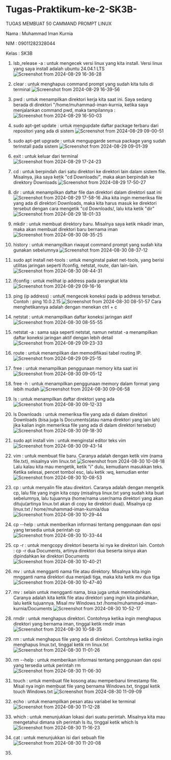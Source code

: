 # Tugas-Praktikum-ke-2-SK3B-
TUGAS MEMBUAT 50 CAMMAND PROMPT LINUX

Nama  : Muhammad Iman Kurnia

NIM   : 09011282328044

Kelas : SK3B

1. lsb_release -a : untuk mengecek versi linux yang kita install. Versi linux yang saya install adalah ubuntu 24.04.1 LTS
   ![Screenshot from 2024-08-29 16-36-28](https://github.com/user-attachments/assets/67500b48-ed32-4ae5-9c3d-b941a0bc769a)
   
2. clear : untuk menghapus command prompt yang sudah kita tulis di terminal
   ![Screenshot from 2024-08-29 16-39-56](https://github.com/user-attachments/assets/c9b4bc72-a8c5-4bc2-ab82-1ee0959348d1)
   
3. pwd : untuk menampilkan direktori kerja kita saat ini. Saya sedang berada di direktori "/home/muhammad-iman-kurnia, ketika saya menjalankan command      pwd, maka tampilannya :
   ![Screenshot from 2024-08-29 16-50-03](https://github.com/user-attachments/assets/11f1b132-7301-4176-a7e3-e66d55426fd7)
   
4. sudo apt-get update : untuk mengupdate daftar package terbaru dari repositori yang ada di sistem
   ![Screenshot from 2024-08-29 09-00-51](https://github.com/user-attachments/assets/7e5e9cff-06d4-499e-b648-6d90961ced8f)
   
5. sudo apt-get upgrade : untuk mengupgarde semua package yang sudah terinstall pada sistem
   ![Screenshot from 2024-08-29 09-01-39](https://github.com/user-attachments/assets/8744f083-8ada-4e46-a7de-2e316b5383fc)

6. exit : untuk keluar dari terminal
   ![Screenshot from 2024-08-29 17-24-23](https://github.com/user-attachments/assets/59745798-e590-49b2-bb1e-0c2046e416b8)
   
7. cd : untuk berpindah dari satu direktori ke direktori lain dalam sistem file. Misalnya, jika saya ketik "cd Downloads/", maka akan berpindah ke          direktory Downloads
   ![Screenshot from 2024-08-29 17-50-27](https://github.com/user-attachments/assets/998cd633-0b39-4f01-88b6-45950f2b0962)
   
8. dir : untuk menampilkan daftar file dan direktori dalam direktori saat ini
   ![Screenshot from 2024-08-29 17-58-16](https://github.com/user-attachments/assets/a0d3a947-d847-45e9-8db9-78cec9524444)
   Jika kita ingin memeriksa file yang ada di direktori Downloads, maka kita harus masuk ke direktori tersebut dengan cara mengetik "cd Downloads/, lalu    kita ketik "dir"
   ![Screenshot from 2024-08-29 18-01-33](https://github.com/user-attachments/assets/e05cd729-8f72-4460-a1be-c0aa549adf2b)
   
9. mkdir : untuk membuat direktory baru. Misalnya saya ketik mkadir iman, maka akan membuat direktori baru bernama iman
   ![Screenshot from 2024-08-30 08-35-25](https://github.com/user-attachments/assets/3cae4952-3eee-4574-8944-0748c5aa3f6e)

10. history : untuk menampilkan riwayat command prompt yang sudah kita gunakan sebelumnya
    ![Screenshot from 2024-08-30 08-37-12](https://github.com/user-attachments/assets/ba24f194-fe4f-47d5-bd26-bebe9bd008e9)

11. sudo apt install net-tools : untuk menginstal paket net-tools, yang berisi utilitas jaringan seperti ifconfig, netstat, route, dan lain-lain.
    ![Screenshot from 2024-08-30 08-44-31](https://github.com/user-attachments/assets/ac7172b3-d14d-4ad3-9909-5a3d70b6bb19)

12. ifconfig : untuk melihat ip address pada perangkat kita
    ![Screenshot from 2024-08-29 09-16-16](https://github.com/user-attachments/assets/cf0f67a1-2e30-4f2e-a521-39f9a843ceac)

13. ping (ip address) : untuK mengecek koneksi pada ip address tersebut. Contoh : ping 10.0.2.15
    ![Screenshot from 2024-08-30 08-51-57](https://github.com/user-attachments/assets/18f383df-575f-4c24-b9f0-306f68ab3c6a)
    Cara menghetikannya adalah dengan menekan ctrl + c
    
14. netstat : untuk menampilkan daftar koneksi jaringan aktif
    ![Screenshot from 2024-08-30 08-55-55](https://github.com/user-attachments/assets/207bf5a3-5692-4c2a-bdfd-6691ec9c4dd2)

15. netstat -a : sama saja seperti netstat, namun netstat -a menampilkan daftar koneksi jaringan aktif dengan lebih detail
    ![Screenshot from 2024-08-29 09-23-33](https://github.com/user-attachments/assets/3f13060d-b252-4ced-9c2c-f25608f941a1)

16. route : untuk menampilkan dan memodifikasi tabel routing IP.
    ![Screenshot from 2024-08-29 09-25-15](https://github.com/user-attachments/assets/5240d8ea-4866-4c09-b608-379ceef488a2)

17. free : untuk menampilkan penggunaan memory kita saat ini
    ![Screenshot from 2024-08-30 09-05-12](https://github.com/user-attachments/assets/da6c60f9-ace0-45ff-b051-e3cb99b7ad4a)

18. free -h : untuk menampilkan penggunaan memory dalam format yang lebih mudah
    ![Screenshot from 2024-08-30 09-06-58](https://github.com/user-attachments/assets/6ba65024-785d-4958-bb4b-afc77a13b354)

19. ls : untuk menampilkan daftar direktori yang ada
    ![Screenshot from 2024-08-30 09-12-33](https://github.com/user-attachments/assets/9980fb52-5087-4650-a571-10a3641e8f74)

20. ls Downloads : untuk memeriksa file yang ada di dalam direktori Downloads (bisa juga ls Documents(atau nama direktori yang lain lah) jika kalian         ingin memeriksa file yang ada di dalam direktori tersebut)
    ![Screenshot from 2024-08-30 09-18-30](https://github.com/user-attachments/assets/25eca42d-c49e-4529-95fe-0d6b542f1e8a)

21. sudo apt install vim : untuk menginstal editor teks vim
    ![Screenshot from 2024-08-30 09-43-14](https://github.com/user-attachments/assets/1a115e4f-7135-442f-b961-9649bc822cfc)

22. vim : untuk membuat file baru. Caranya adalah dengan ketik vim (nama file.txt), misalnya vim linux.txt
    ![Screenshot from 2024-08-30 10-08-18](https://github.com/user-attachments/assets/10015c59-e9bf-41e6-8db0-aee36a0c7920)
    Lalu kalau kita mau mengetik, ketik "i" dulu, kemudiann masukkan teks. Ketika selesai, pencet tombol esc, lalu ketik :wq, kemudian enter
    ![Screenshot from 2024-08-30 10-08-53](https://github.com/user-attachments/assets/b3dc689e-962a-413a-bacf-fd386542dca1)

23. cp : untuk menyalin file atau direktori. Caranya adalah dengan mengetik cp, lalu file yang ingin kita copy (misalnya linux.txt yang sudah kita buat      sebelumnya, lalu tujuannya (home/nama user/nama direktori yang akan dituju(artinya linux.txt akan di copy ke direktori dua)). Misalnya cp linux.txt /   home/muhammad-iman-kurnia/dua
    ![Screenshot from 2024-08-30 10-29-44](https://github.com/user-attachments/assets/cd096594-2e2c-44a1-aeac-8e61b1912658)

24. cp --help : untuk memberikan informasi tentang penggunaan dan opsi yang tersedia untuk perintah cp
    ![Screenshot from 2024-08-30 10-33-44](https://github.com/user-attachments/assets/a1a6b6ef-a3f0-4fc7-8e09-70d5e690928f)

25. cp -r : untuk mengcopy direktori beserta isi nya ke direktori lain. Contoh : cp -r dua Documents, artinya direktori dua beserta isinya akan              dipindahkan ke direktori Documents
    ![Screenshot from 2024-08-30 10-40-21](https://github.com/user-attachments/assets/0c1e758f-5626-4192-8b0a-07f2ee077585)

26. mv : untuk mengganti nama file atau direktory. Misalnya kita ingin mngganti nama direktori dua menjadi tiga, maka kita ketik mv dua tiga
    ![Screenshot from 2024-08-30 10-47-40](https://github.com/user-attachments/assets/9b72e931-10f4-422e-996d-21831b77b95c)

27. mv : selain untuk mengganti nama, bisa juga untuk memindahkan. Caranya adalah kita ketik file atau direktori yang ingin kita pindahkan, lalu ketik       tujuannya. Misal mv Windows.txt /home/muhammad-iman-kurnia/Documents
    ![Screenshot from 2024-08-30 10-52-17](https://github.com/user-attachments/assets/3d6aa244-09b1-44c3-adfd-0ded52924c8d)

28. rmdir : untuk menghapus direktori. Contohnya ketika ingin menghapus direktori yang bernama iman, tinggal ketik rmdir iman
    ![Screenshot from 2024-08-30 10-58-35](https://github.com/user-attachments/assets/30868559-0623-4851-a643-b248f06dea32)

29. rm : untuk menghapus file yang ada di direktori. Contohnya ketika ingin menghapus linux.txt, tinggal ketik rm linux.txt
    ![Screenshot from 2024-08-30 11-01-26](https://github.com/user-attachments/assets/ca35e2e2-fd7c-4cac-bfa9-8ef57b3d971d)

30. rm --help : untuk memberikan informasi tentang penggunaan dan opsi yang tersedia untuk perintah rm
    ![Screenshot from 2024-08-30 11-06-30](https://github.com/user-attachments/assets/711e88bf-ce12-4886-bfcd-e9ec27fb0fa6)

31. touch : untuk membuat file kosong atau memperbarui timestamp file. Misal nya ingin membuat file yang bernama Windows.txt, tinggal ketik touch            Windows.txt
    ![Screenshot from 2024-08-30 11-09-09](https://github.com/user-attachments/assets/d023596b-1423-4dcd-b037-035de73760a4)

32. echo : untuk menampilkan pesan atau variabel ke terminal
    ![Screenshot from 2024-08-30 11-12-28](https://github.com/user-attachments/assets/a4b32597-eb2e-42b4-8ef8-a5323a5c6d7b)

33. which : untuk menunjukkan lokasi dari suatu perintah. Misalnya kita mau mengetahui dimana sih perintah ls itu, tinggal ketik which ls
    ![Screenshot from 2024-08-30 11-16-23](https://github.com/user-attachments/assets/a2a5c859-fcbe-4f8b-b61c-0e0417d0b117)

34. cat : untuk menunjukkan isi dari sebuah file
    ![Screenshot from 2024-08-30 11-20-08](https://github.com/user-attachments/assets/4aa6e35b-aec7-4936-90af-400f60e4a195)

35. 
